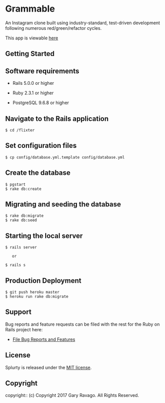 # Grammable

An Instagram clone built using industry-standard, test-driven development following numerous red/green/refactor cycles.

This app is viewable [here](https://grammable-gary-ravago.herokuapp.com/)

## Getting Started

## Software requirements

- Rails 5.0.0 or higher

- Ruby 2.3.1 or higher

- PostgreSQL 9.6.8 or higher

## Navigate to the Rails application

```
$ cd /flixter
```

## Set configuration files

```
$ cp config/database.yml.template config/database.yml
```


## Create the database

 ```
 $ pgstart
 $ rake db:create
 ```

## Migrating and seeding the database

```
$ rake db:migrate
$ rake db:seed
```

## Starting the local server

```
$ rails server

   or

$ rails s
```

## Production Deployment

  ```
  $ git push heroku master
  $ heroku run rake db:migrate
  ```

## Support

Bug reports and feature requests can be filed with the rest for the Ruby on Rails project here:

* [File Bug Reports and Features](https://github.com/garyravago/grammable/issues)

## License

Splurty is released under the [MIT license](https://mit-license.org).

## Copyright

copyright:: (c) Copyright 2017 Gary Ravago. All Rights Reserved.
